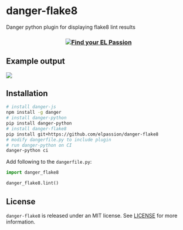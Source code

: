 # danger-flake8

Danger python plugin for displaying flake8 lint results

<h3 align="center">
  <a href="https://www.elpassion.com">
    <img src="/assets/readme/elpassion.png" alt="Find your EL Passion"/>
  </a>
</h3>


## Example output

![](../.screenshots/1.png)

## Installation

```sh
# install danger-js
npm install -g danger
# install danger-python
pip install danger-python
# install danger-flake8
pip install git+https://github.com/elpassion/danger-flake8
# modify dangerfile.py to include plugin
# run danger-python on CI
danger-python ci
```

Add following to the `dangerfile.py`:

```python
import danger_flake8

danger_flake8.lint()
```

## License

`danger-flake8` is released under an MIT license. See [LICENSE](https://github.com/elpassion/danger-py-cov/blob/master/LICENSE) for more information.

